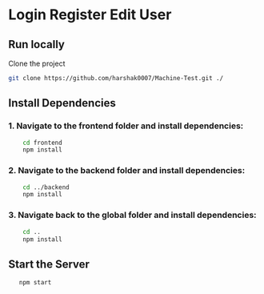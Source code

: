 # Login Register Edit User

## Run locally

Clone the project

```bash
git clone https://github.com/harshak0007/Machine-Test.git ./
```

## Install Dependencies

### 1. Navigate to the frontend folder and install dependencies:

```bash
    cd frontend
    npm install
```

### 2. Navigate to the backend folder and install dependencies:

```bash
    cd ../backend
    npm install
```

### 3. Navigate back to the global folder and install dependencies:

```bash
    cd ..
    npm install
```

## Start the Server

```bash
   npm start
```

